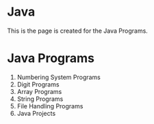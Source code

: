# Java
This is the page is created for the Java Programs.
# Java Programs
1. Numbering System Programs
2. Digit Programs
3. Array Programs
4. String Programs
5. File Handling Programs
6. Java Projects
